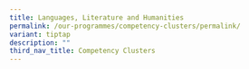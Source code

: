```yaml
---
title: Languages, Literature and Humanities
permalink: /our-programmes/competency-clusters/permalink/
variant: tiptap
description: ""
third_nav_title: Competency Clusters
---
```

